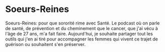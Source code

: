 # Soeurs-Reines
Soeurs-Reines: pour que sororité rime avec Santé. Le podcast où on parle de santé, de prévention et du cheminement que le cancer, que j'ai vécu à l'âge de 27 ans, m'a fait faire. Aujourd'hui, je souhaite partager tout les outils qui j'en ai tiré pour accompagner les femmes qui vivent ce trajet de guérison ou souhaitent s'en préserver.
